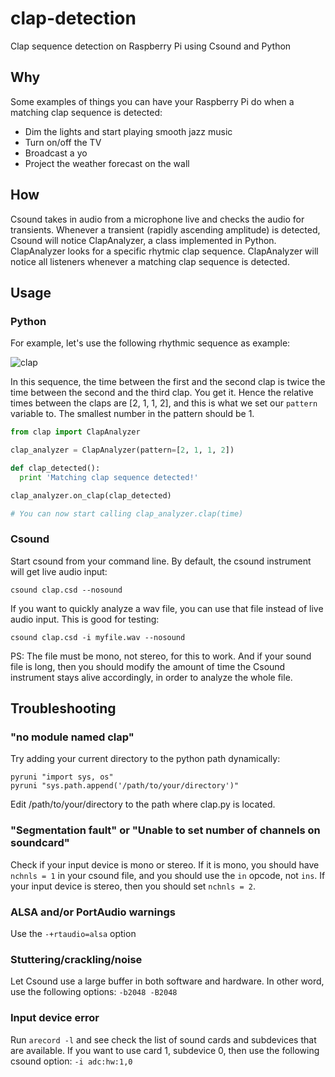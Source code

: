 # clap-detection
Clap sequence detection on Raspberry Pi using Csound and Python

## Why

Some examples of things you can have your Raspberry Pi do when a matching clap sequence is detected:

* Dim the lights and start playing smooth jazz music
* Turn on/off the TV
* Broadcast a yo
* Project the weather forecast on the wall

## How

Csound takes in audio from a microphone live and checks the audio for transients. Whenever a transient (rapidly ascending amplitude) is detected, Csound will notice ClapAnalyzer, a class implemented in Python. ClapAnalyzer looks for a specific rhytmic clap sequence. ClapAnalyzer will notice all listeners whenever a matching clap sequence is detected.

## Usage

### Python

For example, let's use the following rhythmic sequence as example:

![clap](https://cloud.githubusercontent.com/assets/1470603/9700905/a6de8d6a-5415-11e5-81f6-f81e4034a939.png)

In this sequence, the time between the first and the second clap is twice the time between the second and the third clap. You get it. Hence the relative times between the claps are [2, 1, 1, 2], and this is what we set our `pattern` variable to. The smallest number in the pattern should be 1.

```python
from clap import ClapAnalyzer

clap_analyzer = ClapAnalyzer(pattern=[2, 1, 1, 2])

def clap_detected():
  print 'Matching clap sequence detected!'

clap_analyzer.on_clap(clap_detected)

# You can now start calling clap_analyzer.clap(time)
```

### Csound

Start csound from your command line. By default, the csound instrument will get live audio input:

`csound clap.csd --nosound`

If you want to quickly analyze a wav file, you can use that file instead of live audio input. This is good for testing:

`csound clap.csd -i myfile.wav --nosound`

PS: The file must be mono, not stereo, for this to work. And if your sound file is long, then you should modify the amount of time the Csound instrument stays alive accordingly, in order to analyze the whole file.

## Troubleshooting

### "no module named clap"

Try adding your current directory to the python path dynamically:

```
pyruni "import sys, os"
pyruni "sys.path.append('/path/to/your/directory')"
```

Edit /path/to/your/directory to the path where clap.py is located.

### "Segmentation fault" or "Unable to set number of channels on soundcard"

Check if your input device is mono or stereo. If it is mono, you should have `nchnls = 1` in your csound file, and you should use the `in` opcode, not `ins`. If your input device is stereo, then you should set `nchnls = 2`.

### ALSA and/or PortAudio warnings

Use the `-+rtaudio=alsa` option

### Stuttering/crackling/noise

Let Csound use a large buffer in both software and hardware. In other word, use the following options: `-b2048 -B2048`

### Input device error

Run `arecord -l` and see check the list of sound cards and subdevices that are available. If you want to use card 1, subdevice 0, then use the following csound option: `-i adc:hw:1,0`
